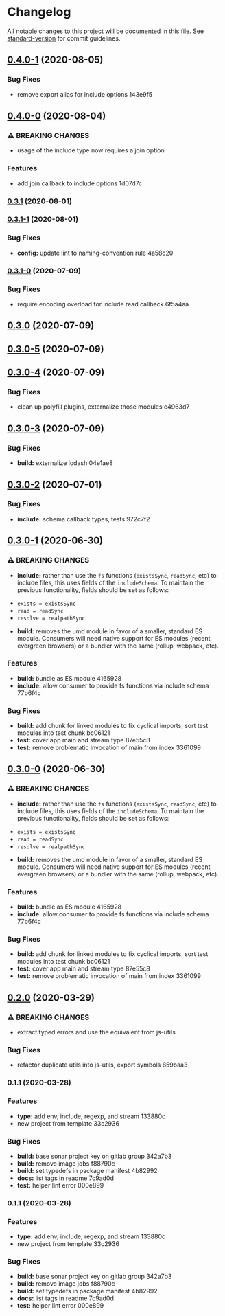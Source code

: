 # Changelog

All notable changes to this project will be documented in this file. See [standard-version](https://github.com/conventional-changelog/standard-version) for commit guidelines.

## [0.4.0-1](///compare/v0.4.0-0...v0.4.0-1) (2020-08-05)


### Bug Fixes

* remove export alias for include options 143e9f5

## [0.4.0-0](///compare/v0.3.1...v0.4.0-0) (2020-08-04)


### ⚠ BREAKING CHANGES

* usage of the include type now requires a join option

### Features

* add join callback to include options 1d07d7c

### [0.3.1](///compare/v0.3.1-1...v0.3.1) (2020-08-01)

### [0.3.1-1](///compare/v0.3.1-0...v0.3.1-1) (2020-08-01)


### Bug Fixes

* **config:** update lint to naming-convention rule 4a58c20

### [0.3.1-0](///compare/v0.3.0...v0.3.1-0) (2020-07-09)


### Bug Fixes

* require encoding overload for include read callback 6f5a4aa

## [0.3.0](///compare/v0.3.0-5...v0.3.0) (2020-07-09)

## [0.3.0-5](///compare/v0.3.0-4...v0.3.0-5) (2020-07-09)

## [0.3.0-4](///compare/v0.3.0-3...v0.3.0-4) (2020-07-09)


### Bug Fixes

* clean up polyfill plugins, externalize those modules e4963d7

## [0.3.0-3](///compare/v0.3.0-2...v0.3.0-3) (2020-07-09)


### Bug Fixes

* **build:** externalize lodash 04e1ae8

## [0.3.0-2](///compare/v0.3.0-1...v0.3.0-2) (2020-07-01)


### Bug Fixes

* **include:** schema callback types, tests 972c7f2

## [0.3.0-1](///compare/v0.2.0...v0.3.0-1) (2020-06-30)


### ⚠ BREAKING CHANGES

* **include:** rather than use the `fs` functions (`existsSync`,
`readSync`, etc) to include files, this uses fields of the `includeSchema`.
To maintain the previous functionality, fields should be set as follows:

- `exists = existsSync`
- `read = readSync`
- `resolve = realpathSync`
* **build:** removes the umd module in favor of a smaller, standard
ES module. Consumers will need native support for ES modules (recent
evergreen browsers) or a bundler with the same (rollup, webpack, etc).

### Features

* **build:** bundle as ES module 4165928
* **include:** allow consumer to provide fs functions via include schema 77b6f4c


### Bug Fixes

* **build:** add chunk for linked modules to fix cyclical imports, sort test modules into test chunk bc06121
* **test:** cover app main and stream type 87e55c8
* **test:** remove problematic invocation of main from index 3361099

## [0.3.0-0](///compare/v0.2.0...v0.3.0-0) (2020-06-30)


### ⚠ BREAKING CHANGES

* **include:** rather than use the `fs` functions (`existsSync`,
`readSync`, etc) to include files, this uses fields of the `includeSchema`.
To maintain the previous functionality, fields should be set as follows:

- `exists = existsSync`
- `read = readSync`
- `resolve = realpathSync`
* **build:** removes the umd module in favor of a smaller, standard
ES module. Consumers will need native support for ES modules (recent
evergreen browsers) or a bundler with the same (rollup, webpack, etc).

### Features

* **build:** bundle as ES module 4165928
* **include:** allow consumer to provide fs functions via include schema 77b6f4c


### Bug Fixes

* **build:** add chunk for linked modules to fix cyclical imports, sort test modules into test chunk bc06121
* **test:** cover app main and stream type 87e55c8
* **test:** remove problematic invocation of main from index 3361099

## [0.2.0](///compare/v0.1.1...v0.2.0) (2020-03-29)


### ⚠ BREAKING CHANGES

* extract typed errors and use the equivalent
from js-utils

### Bug Fixes

* refactor duplicate utils into js-utils, export symbols 859baa3

### 0.1.1 (2020-03-28)


### Features

* **type:** add env, include, regexp, and stream 133880c
* new project from template 33c2936


### Bug Fixes

* **build:** base sonar project key on gitlab group 342a7b3
* **build:** remove image jobs f88790c
* **build:** set typedefs in package manifest 4b82992
* **docs:** list tags in readme 7c9ad0d
* **test:** helper lint error 000e899

### 0.1.1 (2020-03-28)


### Features

* **type:** add env, include, regexp, and stream 133880c
* new project from template 33c2936


### Bug Fixes

* **build:** base sonar project key on gitlab group 342a7b3
* **build:** remove image jobs f88790c
* **build:** set typedefs in package manifest 4b82992
* **docs:** list tags in readme 7c9ad0d
* **test:** helper lint error 000e899

